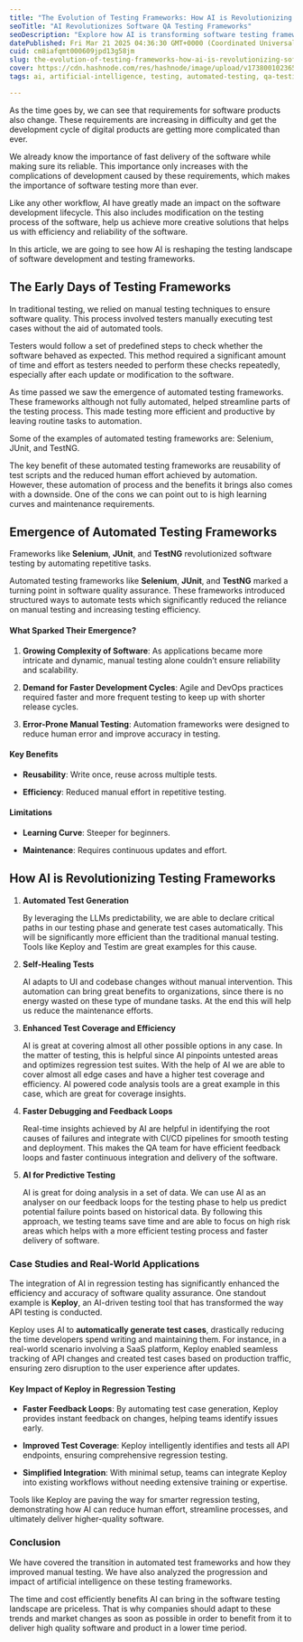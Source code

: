 ```yaml
---
title: "The Evolution of Testing Frameworks: How AI is Revolutionizing Software Quality Assurance"
seoTitle: "AI Revolutionizes Software QA Testing Frameworks"
seoDescription: "Explore how AI is transforming software testing frameworks, boosting efficiency, automation, and reliability in quality assurance processes"
datePublished: Fri Mar 21 2025 04:36:30 GMT+0000 (Coordinated Universal Time)
cuid: cm8iafqmt000609jpd13g58jm
slug: the-evolution-of-testing-frameworks-how-ai-is-revolutionizing-software-quality-assurance
cover: https://cdn.hashnode.com/res/hashnode/image/upload/v1738001023658/cbc92f3b-5b02-4d02-9188-4608143ddeaa.png
tags: ai, artificial-intelligence, testing, automated-testing, qa-testing, testing-library, testing-framework

---
```


As the time goes by, we can see that requirements for software products also change. These requirements are increasing in difficulty and get the development cycle of digital products are getting more complicated than ever.

We already know the importance of fast delivery of the software while making sure its reliable. This importance only increases with the complications of development caused by these requirements, which makes the importance of software testing more than ever.

Like any other workflow, AI have greatly made an impact on the software development lifecycle. This also includes modification on the testing process of the software, help us achieve more creative solutions that helps us with efficiency and reliability of the software.

In this article, we are going to see how AI is reshaping the testing landscape of software development and testing frameworks.

## **The Early Days of Testing Frameworks**

In traditional testing, we relied on manual testing techniques to ensure software quality. This process involved testers manually executing test cases without the aid of automated tools.

Testers would follow a set of predefined steps to check whether the software behaved as expected. This method required a significant amount of time and effort as testers needed to perform these checks repeatedly, especially after each update or modification to the software.

As time passed we saw the emergence of automated testing frameworks. These frameworks although not fully automated, helped streamline parts of the testing process. This made testing more efficient and productive by leaving routine tasks to automation.

Some of the examples of automated testing frameworks are: Selenium, JUnit, and TestNG.

The key benefit of these automated testing frameworks are reusability of test scripts and the reduced human effort achieved by automation. However, these automation of process and the benefits it brings also comes with a downside. One of the cons we can point out to is high learning curves and maintenance requirements.

## **Emergence of Automated Testing Frameworks**

Frameworks like **Selenium**, **JUnit**, and **TestNG** revolutionized software testing by automating repetitive tasks.

Automated testing frameworks like **Selenium**, **JUnit**, and **TestNG** marked a turning point in software quality assurance. These frameworks introduced structured ways to automate tests which significantly reduced the reliance on manual testing and increasing testing efficiency.

#### **What Sparked Their Emergence?**

1. **Growing Complexity of Software**: As applications became more intricate and dynamic, manual testing alone couldn’t ensure reliability and scalability.
    
2. **Demand for Faster Development Cycles**: Agile and DevOps practices required faster and more frequent testing to keep up with shorter release cycles.
    
3. **Error-Prone Manual Testing**: Automation frameworks were designed to reduce human error and improve accuracy in testing.
    

#### **Key Benefits**

* **Reusability**: Write once, reuse across multiple tests.
    
* **Efficiency**: Reduced manual effort in repetitive testing.
    

#### **Limitations**

* **Learning Curve**: Steeper for beginners.
    
* **Maintenance**: Requires continuous updates and effort.
    

## **How AI is Revolutionizing Testing Frameworks**

1. **Automated Test Generation**
    
    By leveraging the LLMs predictability, we are able to declare critical paths in our testing phase and generate test cases automatically. This will be significantly more efficient than the traditional manual testing. Tools like Keploy and Testim are great examples for this cause.
    
2. **Self-Healing Tests**
    
    AI adapts to UI and codebase changes without manual intervention. This automation can bring great benefits to organizations, since there is no energy wasted on these type of mundane tasks. At the end this will help us reduce the maintenance efforts.
    
3. **Enhanced Test Coverage and Efficiency**
    
    AI is great at covering almost all other possible options in any case. In the matter of testing, this is helpful since AI pinpoints untested areas and optimizes regression test suites. With the help of AI we are able to cover almost all edge cases and have a higher test coverage and efficiency. AI powered code analysis tools are a great example in this case, which are great for coverage insights.
    
4. **Faster Debugging and Feedback Loops**
    
    Real-time insights achieved by AI are helpful in identifying the root causes of failures and integrate with CI/CD pipelines for smooth testing and deployment. This makes the QA team for have efficient feedback loops and faster continuous integration and delivery of the software.
    
5. **AI for Predictive Testing**
    
    AI is great for doing analysis in a set of data. We can use AI as an analyser on our feedback loops for the testing phase to help us predict potential failure points based on historical data. By following this approach, we testing teams save time and are able to focus on high risk areas which helps with a more efficient testing process and faster delivery of software.
    

### **Case Studies and Real-World Applications**

The integration of AI in regression testing has significantly enhanced the efficiency and accuracy of software quality assurance. One standout example is **Keploy**, an AI-driven testing tool that has transformed the way API testing is conducted.

Keploy uses AI to **automatically generate test cases**, drastically reducing the time developers spend writing and maintaining them. For instance, in a real-world scenario involving a SaaS platform, Keploy enabled seamless tracking of API changes and created test cases based on production traffic, ensuring zero disruption to the user experience after updates.

#### **Key Impact of Keploy in Regression Testing**

* **Faster Feedback Loops**: By automating test case generation, Keploy provides instant feedback on changes, helping teams identify issues early.
    
* **Improved Test Coverage**: Keploy intelligently identifies and tests all API endpoints, ensuring comprehensive regression testing.
    
* **Simplified Integration**: With minimal setup, teams can integrate Keploy into existing workflows without needing extensive training or expertise.
    

Tools like Keploy are paving the way for smarter regression testing, demonstrating how AI can reduce human effort, streamline processes, and ultimately deliver higher-quality software.

### **Conclusion**

We have covered the transition in automated test frameworks and how they improved manual testing. We have also analyzed the progression and impact of artificial intelligence on these testing frameworks.

The time and cost efficiently benefits AI can bring in the software testing landscape are priceless. That is why companies should adapt to these trends and market changes as soon as possible in order to benefit from it to deliver high quality software and product in a lower time period.